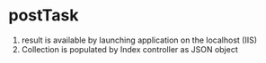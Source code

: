 # postTask
1. result is available by launching application on the localhost (IIS)
2. Collection is populated by Index controller as JSON object
